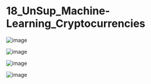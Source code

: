 # 18_UnSup_Machine-Learning_Cryptocurrencies

![image](https://user-images.githubusercontent.com/92705556/164336219-8e6cf353-1d56-4a91-a7a5-8cc00b6dc11c.png)

![image](https://user-images.githubusercontent.com/92705556/164336257-6072d506-5e4a-4749-94f7-1e2aa6086a33.png)

![image](https://user-images.githubusercontent.com/92705556/164336341-4aa95c0b-4b47-43bf-8870-f5a1fa740763.png)

![image](https://user-images.githubusercontent.com/92705556/164336385-7287d9f0-d849-4aef-9af6-dc7eabf7f5fa.png)

